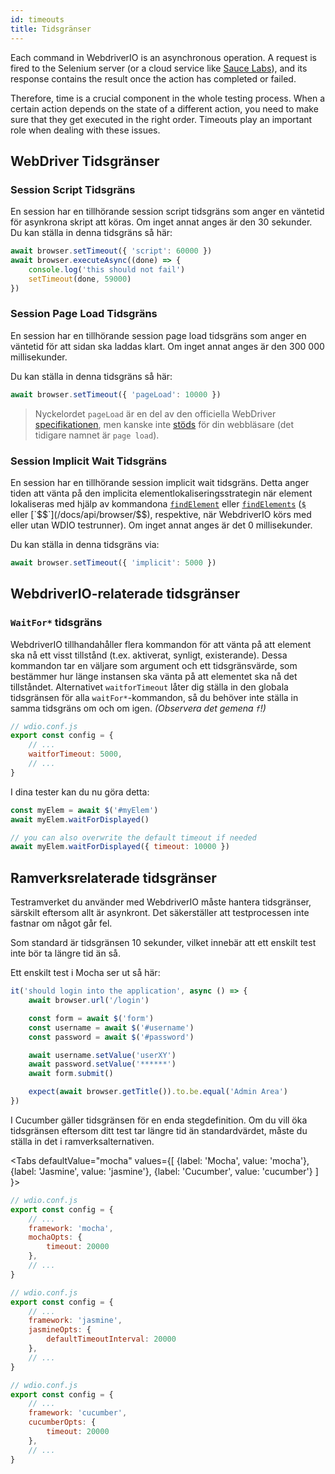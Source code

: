 ```yaml
---
id: timeouts
title: Tidsgränser
---
```


Each command in WebdriverIO is an asynchronous operation. A request is fired to the Selenium server (or a cloud service like [Sauce Labs](https://saucelabs.com)), and its response contains the result once the action has completed or failed.

Therefore, time is a crucial component in the whole testing process. When a certain action depends on the state of a different action, you need to make sure that they get executed in the right order. Timeouts play an important role when dealing with these issues.

<LiteYouTubeEmbed
    id="5oI37h4qxEw"
    title="Timeouts"
/>

## WebDriver Tidsgränser

### Session Script Tidsgräns

En session har en tillhörande session script tidsgräns som anger en väntetid för asynkrona skript att köras. Om inget annat anges är den 30 sekunder. Du kan ställa in denna tidsgräns så här:

```js
await browser.setTimeout({ 'script': 60000 })
await browser.executeAsync((done) => {
    console.log('this should not fail')
    setTimeout(done, 59000)
})
```

### Session Page Load Tidsgräns

En session har en tillhörande session page load tidsgräns som anger en väntetid för att sidan ska laddas klart. Om inget annat anges är den 300 000 millisekunder.

Du kan ställa in denna tidsgräns så här:

```js
await browser.setTimeout({ 'pageLoad': 10000 })
```

> Nyckelordet `pageLoad` är en del av den officiella WebDriver [specifikationen](https://www.w3.org/TR/webdriver/#set-timeouts), men kanske inte [stöds](https://github.com/seleniumhq/selenium-google-code-issue-archive/issues/687) för din webbläsare (det tidigare namnet är `page load`).

### Session Implicit Wait Tidsgräns

En session har en tillhörande session implicit wait tidsgräns. Detta anger tiden att vänta på den implicita elementlokaliseringsstrategin när element lokaliseras med hjälp av kommandona [`findElement`](/docs/api/webdriver#findelement) eller [`findElements`](/docs/api/webdriver#findelements) ([`$`](/docs/api/browser/$) eller [`$$`](/docs/api/browser/$$), respektive, när WebdriverIO körs med eller utan WDIO testrunner). Om inget annat anges är det 0 millisekunder.

Du kan ställa in denna tidsgräns via:

```js
await browser.setTimeout({ 'implicit': 5000 })
```

## WebdriverIO-relaterade tidsgränser

### `WaitFor*` tidsgräns

WebdriverIO tillhandahåller flera kommandon för att vänta på att element ska nå ett visst tillstånd (t.ex. aktiverat, synligt, existerande). Dessa kommandon tar en väljare som argument och ett tidsgränsvärde, som bestämmer hur länge instansen ska vänta på att elementet ska nå det tillståndet. Alternativet `waitforTimeout` låter dig ställa in den globala tidsgränsen för alla `waitFor*`-kommandon, så du behöver inte ställa in samma tidsgräns om och om igen. _(Observera det gemena `f`!)_

```js
// wdio.conf.js
export const config = {
    // ...
    waitforTimeout: 5000,
    // ...
}
```

I dina tester kan du nu göra detta:

```js
const myElem = await $('#myElem')
await myElem.waitForDisplayed()

// you can also overwrite the default timeout if needed
await myElem.waitForDisplayed({ timeout: 10000 })
```

## Ramverksrelaterade tidsgränser

Testramverket du använder med WebdriverIO måste hantera tidsgränser, särskilt eftersom allt är asynkront. Det säkerställer att testprocessen inte fastnar om något går fel.

Som standard är tidsgränsen 10 sekunder, vilket innebär att ett enskilt test inte bör ta längre tid än så.

Ett enskilt test i Mocha ser ut så här:

```js
it('should login into the application', async () => {
    await browser.url('/login')

    const form = await $('form')
    const username = await $('#username')
    const password = await $('#password')

    await username.setValue('userXY')
    await password.setValue('******')
    await form.submit()

    expect(await browser.getTitle()).to.be.equal('Admin Area')
})
```

I Cucumber gäller tidsgränsen för en enda stegdefinition. Om du vill öka tidsgränsen eftersom ditt test tar längre tid än standardvärdet, måste du ställa in det i ramverksalternativen.

<Tabs
  defaultValue="mocha"
  values={[
    {label: 'Mocha', value: 'mocha'},
    {label: 'Jasmine', value: 'jasmine'},
    {label: 'Cucumber', value: 'cucumber'}
  ]
}>
<TabItem value="mocha">

```js
// wdio.conf.js
export const config = {
    // ...
    framework: 'mocha',
    mochaOpts: {
        timeout: 20000
    },
    // ...
}
```

</TabItem>
<TabItem value="jasmine">

```js
// wdio.conf.js
export const config = {
    // ...
    framework: 'jasmine',
    jasmineOpts: {
        defaultTimeoutInterval: 20000
    },
    // ...
}
```

</TabItem>
<TabItem value="cucumber">

```js
// wdio.conf.js
export const config = {
    // ...
    framework: 'cucumber',
    cucumberOpts: {
        timeout: 20000
    },
    // ...
}
```

</TabItem>
</Tabs>